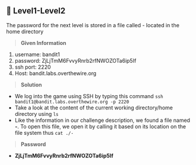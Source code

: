 ## :triangular_flag_on_post: Level1-Level2
The password for the next level is stored in a file called - located in the home directory
> **Given Information**
  1. username: bandit1
  2. password: ZjLjTmM6FvvyRnrb2rfNWOZOTa6ip5If
  3. ssh port: 2220
  4. Host: bandit.labs.overthewire.org

> **Solution**
- We log into the game using SSH by typing this command `ssh bandit1@bandit.labs.overthewire.org -p 2220`
- Take a look at the content of the current working directory/home directory using `ls`
- Like the information in our challenge description, we found a file named **-**. To open this file, we open it by calling it based on its location on the file system thus `cat ./-`

> **Password**
- **ZjLjTmM6FvvyRnrb2rfNWOZOTa6ip5If**
